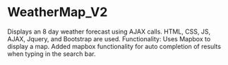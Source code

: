 # WeatherMap_V2
Displays an 8 day weather forecast using AJAX calls. 
HTML, CSS, JS, AJAX, Jquery, and Bootstrap are used.
Functionality:
Uses Mapbox to display a map. Added mapbox functionality for auto completion of results
when typing in the search bar.
